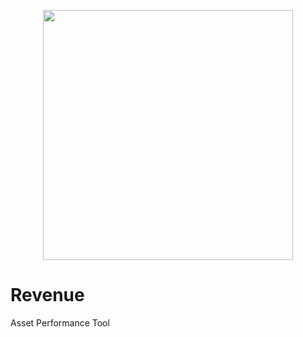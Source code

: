 <p align="center">
  <img src="https://github.com/mnemotron/Revenue/raw/master/revenue.doc/logo/revenue_logo.svg" height="400">
</p>

# Revenue
Asset Performance Tool
